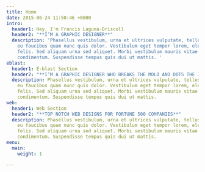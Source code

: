 ```yaml
---
title: Home
date: 2015-06-24 11:50:46 +0000
intro:
  header1: Hey, I'm Francis Laguna-Driscoll
  header2: "**I’M A GRAPHIC DESIGNER**"
  description: 'Phasellus vestibulum, urna et ultrices vulputate, tellus egestas dolor,
    eu faucibus quam nunc quis dolor. Vestibulum eget tempor lorem, eleifend maximus
    felis. Sed aliquam urna sed aliquet. Morbi vestibulum mauris vitae dui molestie
    condimentum. Suspendisse tempus quis dui ut mattis. '
eblast:
  header1: E-blast Section
  header2: "**I’M A GRAPHIC DESIGNER WHO BREAKS THE MOLD AND DOTS THE I’s**"
  description: Phasellus vestibulum, urna et ultrices vulputate, tellus egestas dolor,
    eu faucibus quam nunc quis dolor. Vestibulum eget tempor lorem, eleifend maximus
    felis. Sed aliquam urna sed aliquet. Morbi vestibulum mauris vitae dui molestie
    condimentum. Suspendisse tempus quis dui ut mattis.
web:
  header1: Web Section
  header2: "**TOP NOTCH WEB DESIGNS FOR FORTUNE 500 COMPANIES**"
  description: Phasellus vestibulum, urna et ultrices vulputate, tellus egestas dolor,
    eu faucibus quam nunc quis dolor. Vestibulum eget tempor lorem, eleifend maximus
    felis. Sed aliquam urna sed aliquet. Morbi vestibulum mauris vitae dui molestie
    condimentum. Suspendisse tempus quis dui ut mattis.
menu:
  main:
    weight: 1

---
```

